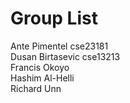 # Group List        
Ante Pimentel     cse23181      
Dusan Birtasevic  cse13213      
Francis Okoyo     
Hashim Al-Helli   
Richard Unn
